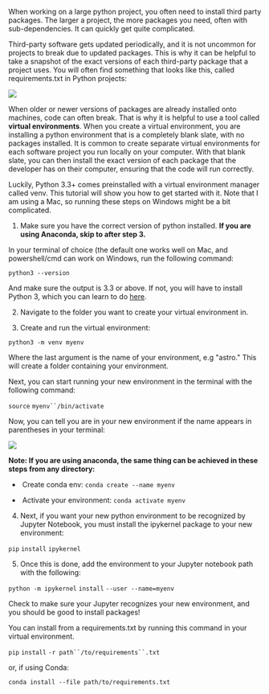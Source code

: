When working on a large python project, you often need to install third party packages. The larger a project, the more packages you need, often with sub-dependencies. It can quickly get quite complicated. 

Third-party software gets updated periodically, and it is not uncommon for projects to break due to updated packages. This is why it can be helpful to take a snapshot of the exact versions of each third-party package that a project uses. You will often find something that looks like this, called requirements.txt in Python projects:

![](/download/thumbnails/295568692/image2022-2-1_21-18-0.png?version=1&modificationDate=1643771880000&api=v2)

When older or newer versions of packages are already installed onto machines, code can often break. That is why it is helpful to use a tool called **virtual environments**. When you create a virtual environment, you are installing a python environment that is a completely blank slate, with no packages installed. It is common to create separate virtual environments for each software project you run locally on your computer. With that blank slate, you can then install the exact version of each package that the developer has on their computer, ensuring that the code will run correctly.

Luckily, Python 3.3+ comes preinstalled with a virtual environment manager called venv. This tutorial will show you how to get started with it. Note that I am using a Mac, so running these steps on Windows might be a bit complicated.

1. Make sure you have the correct version of python installed. **If you are using Anaconda, skip to after step 3.**

In your terminal of choice (the default one works well on Mac, and powershell/cmd can work on Windows, run the following command:

`python3 --version`

And make sure the output is 3.3 or above. If not, you will have to install Python 3, which you can learn to do [here](https://www.python.org/downloads/). 

2) Navigate to the folder you want to create your virtual environment in. 

3) Create and run the virtual environment:

`python3 -m venv myenv`

Where the last argument is the name of your environment, e.g "astro." This will create a folder containing your environment.

Next, you can start running your new environment in the terminal with the following command:

`source` `myenv``/bin/activate`

Now, you can tell you are in your new environment if the name appears in parentheses in your terminal:

![](/download/attachments/295568692/image2022-2-1_21-34-15.png?version=1&modificationDate=1643772855000&api=v2)

**Note: If you are using anaconda, the same thing can be achieved in these steps from any directory:**

*    Create conda env: `conda create --name myenv`

*    Activate your environment: `conda activate myenv`

  

4) Next, if you want your new python environment to be recognized by Jupyter Notebook, you must install the ipykernel package to your new environment:

`pip` `install` `ipykernel`

5) Once this is done, add the environment to your Jupyter notebook path with the following:

`python -m ipykernel` `install` `--user --name=myenv`

Check to make sure your Jupyter recognizes your new environment, and you should be good to install packages!

You can install from a requirements.txt by running this command in your virtual environment.

`pip` `install` `-r path``/to/requirements``.txt`

or, if using Conda:

`conda install --file path/to/requirements.txt`
